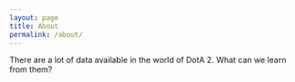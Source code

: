 ```yaml
---
layout: page
title: About
permalink: /about/
---
```


There are a lot of data available in the world of DotA 2. What can we learn from them?


